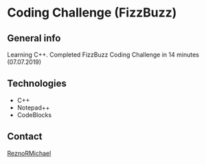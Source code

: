# Coding Challenge (FizzBuzz)

## General info

Learning C++. Completed FizzBuzz Coding Challenge in 14 minutes (07.07.2019)

## Technologies

* C++
* Notepad++
* CodeBlocks

## Contact

[ReznoRMichael](https://github.com/ReznoRMichael)
